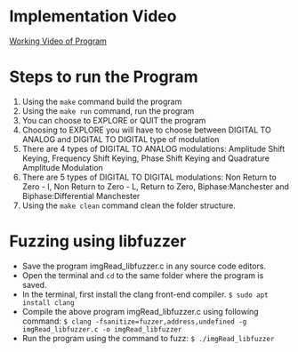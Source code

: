 # Implementation Video
[Working Video of Program](https://github.com/GENESIS2021Q1/sdlc2-team-15/blob/main/6_ImagesandVideo/Videos/RunningProg.mkv)

# Steps to run the Program
1. Using the ```make``` command build the program
2. Using the ```make run``` command, run the program
3. You can choose to EXPLORE or QUIT the program
4. Choosing to EXPLORE you will have to choose between DIGITAL TO ANALOG and DIGITAL TO DIGITAL type of modulation
5. There are 4 types of DIGITAL TO ANALOG modulations: Amplitude Shift Keying, Frequency Shift Keying, Phase Shift Keying and Quadrature Amplitude Modulation
6. There are 5 types of DIGITAL TO DIGITAL modulations: Non Return to Zero - I, Non Return to Zero - L, Return to Zero, Biphase:Manchester and Biphase:Differential Manchester
7. Using the ```make clean``` command clean the folder structure.

# Fuzzing using libfuzzer
* Save the program imgRead_libfuzzer.c in any source code editors.
* Open the terminal and ```cd``` to the same folder where the program is saved.
*  In the terminal, first install the clang front-end compiler.
```$ sudo apt install clang```
* Compile the above program imgRead_libfuzzer.c using following command:
```$ clang -fsanitize=fuzzer,address,undefined -g imgRead_libfuzzer.c -o imgRead_libfuzzer```
* Run the program using the command to fuzz:
```$ ./imgRead_libfuzzer```

